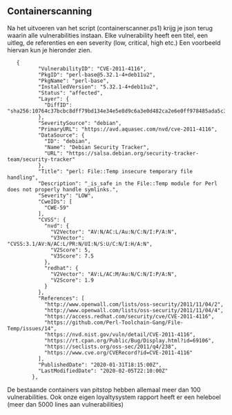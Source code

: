 
## Containerscanning

Na het uitvoeren van het script (containerscanner.ps1) krijg je json terug waarin alle vulnerabilities instaan. Elke vulnerability heeft een titel, een uitleg, de referenties en een severity (low, critical, high etc.)
Een voorbeeld hiervan kun je hieronder zien.

```
   {
          "VulnerabilityID": "CVE-2011-4116",
          "PkgID": "perl-base@5.32.1-4+deb11u2",
          "PkgName": "perl-base",
          "InstalledVersion": "5.32.1-4+deb11u2",
          "Status": "affected",
          "Layer": {
            "DiffID": "sha256:10764c37bcbc8dff79bd134e34e5e8d9c6a3e0d482ca2e6e0ff978485ada5c3c"
          },
          "SeveritySource": "debian",
          "PrimaryURL": "https://avd.aquasec.com/nvd/cve-2011-4116",
          "DataSource": {
            "ID": "debian",
            "Name": "Debian Security Tracker",
            "URL": "https://salsa.debian.org/security-tracker-team/security-tracker"
          },
          "Title": "perl: File::Temp insecure temporary file handling",
          "Description": "_is_safe in the File::Temp module for Perl does not properly handle symlinks.",
          "Severity": "LOW",
          "CweIDs": [
            "CWE-59"
          ],
          "CVSS": {
            "nvd": {
              "V2Vector": "AV:N/AC:L/Au:N/C:N/I:P/A:N",
              "V3Vector": "CVSS:3.1/AV:N/AC:L/PR:N/UI:N/S:U/C:N/I:H/A:N",
              "V2Score": 5,
              "V3Score": 7.5
            },
            "redhat": {
              "V2Vector": "AV:L/AC:M/Au:N/C:N/I:P/A:N",
              "V2Score": 1.9
            }
          },
          "References": [
            "http://www.openwall.com/lists/oss-security/2011/11/04/2",
            "http://www.openwall.com/lists/oss-security/2011/11/04/4",
            "https://access.redhat.com/security/cve/CVE-2011-4116",
            "https://github.com/Perl-Toolchain-Gang/File-Temp/issues/14",
            "https://nvd.nist.gov/vuln/detail/CVE-2011-4116",
            "https://rt.cpan.org/Public/Bug/Display.html?id=69106",
            "https://seclists.org/oss-sec/2011/q4/238",
            "https://www.cve.org/CVERecord?id=CVE-2011-4116"
          ],
          "PublishedDate": "2020-01-31T18:15:00Z",
          "LastModifiedDate": "2020-02-05T22:10:00Z"
        },
```

De bestaande containers van pitstop hebben allemaal meer dan 100 vulnerabilities. Ook onze eigen loyaltysystem rapport heeft er een heleboel (meer dan 5000 lines aan vulnerabilities)


